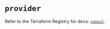 # `provider`

Refer to the Terraform Registry for docs: [`consul`](https://registry.terraform.io/providers/hashicorp/consul/2.21.0/docs).
